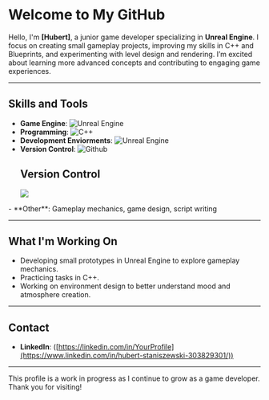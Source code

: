 # Welcome to My GitHub

Hello, I'm **[Hubert]**, a junior game developer specializing in **Unreal Engine**. I focus on creating small gameplay projects, improving my skills in C++ and Blueprints, and experimenting with level design and rendering. I’m excited about learning more advanced concepts and contributing to engaging game experiences.

---

## Skills and Tools
- **Game Engine**: ![Unreal Engine](https://skillicons.dev/icons?i=unreal,godot,unity)
- **Programming**: ![C++](https://skillicons.dev/icons?i=cpp,cs)
- **Development Enviorments**: ![Unreal Engine](https://skillicons.dev/icons?i=rider,visualstudio,vscode)
- **Version Control**: ![Github](https://skillicons.dev/icons?i=github)
  <p align="center">
    <h2>Version Control</h2>
  <a href="https://skillicons.dev">
    <img src="https://skillicons.dev/icons?i=github" />
  </a>
</p>
- **Other**: Gameplay mechanics, game design, script writing

---

## What I'm Working On
- Developing small prototypes in Unreal Engine to explore gameplay mechanics.  
- Practicing tasks in C++.  
- Working on environment design to better understand mood and atmosphere creation.

---

## Contact  
- **LinkedIn**: ([https://linkedin.com/in/YourProfile](https://www.linkedin.com/in/hubert-staniszewski-303829301/))
  
---

This profile is a work in progress as I continue to grow as a game developer. Thank you for visiting!
  

<!--
**F0X1M/F0X1M** is a ✨ _special_ ✨ repository because its `README.md` (this file) appears on your GitHub profile.

Here are some ideas to get you started:

- 🔭 I’m currently working on ...
- 🌱 I’m currently learning ...
- 👯 I’m looking to collaborate on ...
- 🤔 I’m looking for help with ...
- 💬 Ask me about ...
- 📫 How to reach me: ...
- 😄 Pronouns: ...
- ⚡ Fun fact: ...
-->
